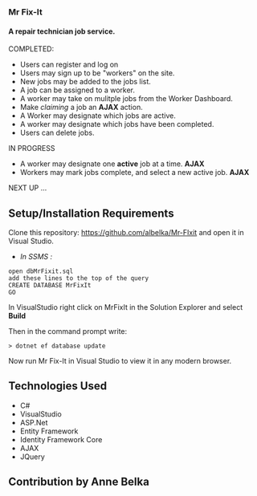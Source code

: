 ### Mr Fix-It
#### A repair technician job service.




COMPLETED:
* Users can register and log on
* Users may sign up to be "workers" on the site.
* New jobs may be added to the jobs list.
* A job can be assigned to a worker.
* A worker may take on mulitple jobs from the Worker Dashboard.
* Make *claiming* a job an **AJAX** action.
* A Worker may designate which jobs are active.
* A worker may designate which jobs have been completed.
* Users can delete jobs.

IN PROGRESS
* A worker may designate one **active** job at a time. **AJAX**
* Workers may mark jobs complete, and select a new active job. **AJAX**

NEXT UP
...

## Setup/Installation Requirements

Clone this repository: https://github.com/albelka/Mr-FIxit
 and open it in Visual Studio.

* _In SSMS :_
```
open dbMrFixit.sql
add these lines to the top of the query
CREATE DATABASE MrFixIt
GO 
```

In VisualStudio right click on MrFixIt in the Solution Explorer and select **Build**

Then in the command prompt write:
```
> dotnet ef database update
```

Now run Mr Fix-It in Visual Studio to view it in any modern browser.

## Technologies Used
* C#
* VisualStudio
* ASP.Net
* Entity Framework
* Identity Framework Core
* AJAX
* JQuery

## Contribution by Anne Belka
